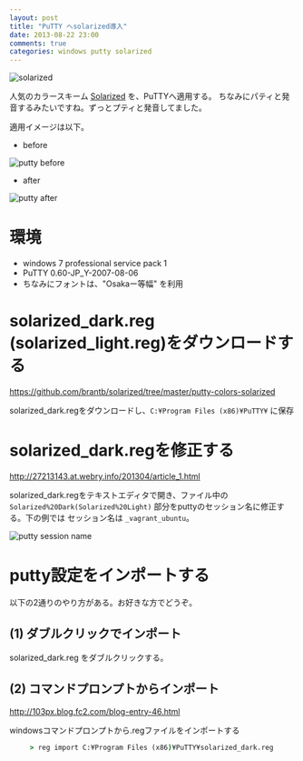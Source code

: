 ```yaml
---
layout: post
title: "PuTTY へsolarized導入"
date: 2013-08-22 23:00
comments: true
categories: windows putty solarized
---
```

![solarized](http://ethanschoonover.com/solarized/img/solarized-yinyang.png)

人気のカラースキーム [Solarized](http://ethanschoonover.com/solarized) を、PuTTYへ適用する。
ちなみにパティと発音するみたいですね。ずっとプティと発音してました。

適用イメージは以下。

* before

![putty before](https://dl.dropboxusercontent.com/u/28495046/octopress/20130822_putty_solarized/01_before_putty.png)

* after

![putty after](https://dl.dropboxusercontent.com/u/28495046/octopress/20130822_putty_solarized/02_after_putty.png)


<!-- more -->

# 環境
* windows 7 professional service pack 1
* PuTTY 0.60-JP_Y-2007-08-06
* ちなみにフォントは、"Osakaー等幅" を利用


# solarized_dark.reg (solarized_light.reg)をダウンロードする

https://github.com/brantb/solarized/tree/master/putty-colors-solarized

solarized_dark.regをダウンロードし、`C:¥Program Files (x86)¥PuTTY¥` に保存


# solarized_dark.regを修正する

http://27213143.at.webry.info/201304/article_1.html
    
solarized_dark.regをテキストエディタで開き、ファイル中の `Solarized%20Dark(Solarized%20Light)` 部分をputtyのセッション名に修正する。下の例では セッション名は `_vagrant_ubuntu`。

![putty session name](https://dl.dropboxusercontent.com/u/28495046/octopress/20130822_putty_solarized/putty_session_name.png)


# putty設定をインポートする
以下の2通りのやり方がある。お好きな方でどうぞ。

## (1) ダブルクリックでインポート
solarized_dark.reg をダブルクリックする。
     
## (2) コマンドプロンプトからインポート
http://103px.blog.fc2.com/blog-entry-46.html
     
windowsコマンドプロンプトから.regファイルをインポートする
```bat
     > reg import C:¥Program Files (x86)¥PuTTY¥solarized_dark.reg
```

